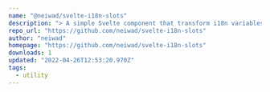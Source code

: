 ```yaml
---
name: "@neiwad/svelte-i18n-slots"
description: "> A simple Svelte component that transform i18n variables into Slots."
repo_url: "https://github.com/neiwad/svelte-i18n-slots"
author: "neiwad"
homepage: "https://github.com/neiwad/svelte-i18n-slots"
downloads: 1
updated: "2022-04-26T12:53:20.970Z"
tags: 
  - utility
---
```

